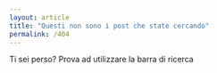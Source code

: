 ```yaml
---
layout: article
title: "Questi non sono i post che state cercando"
permalink: /404
---
```


Ti sei perso? Prova ad utilizzare la barra di ricerca